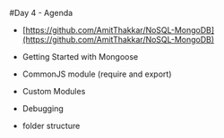 #Day 4 - Agenda

* [https://github.com/AmitThakkar/NoSQL-MongoDB](https://github.com/AmitThakkar/NoSQL-MongoDB)
* Getting Started with Mongoose
* CommonJS module (require and export)
* Custom Modules


* Debugging
* folder structure
